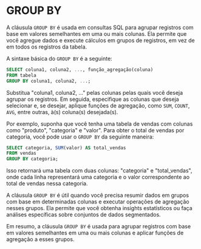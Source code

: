 # GROUP BY

A cláusula `GROUP BY` é usada em consultas SQL para agrupar registros com base em valores semelhantes em uma ou mais colunas. Ela permite que você agregue dados e execute cálculos em grupos de registros, em vez de em todos os registros da tabela.

A sintaxe básica do `GROUP BY` é a seguinte:

```sql
SELECT coluna1, coluna2, ..., função_agregação(coluna)
FROM tabela
GROUP BY coluna1, coluna2, ...;
```

Substitua "coluna1, coluna2, ..." pelas colunas pelas quais você deseja agrupar os registros. Em seguida, especifique as colunas que deseja selecionar e, se desejar, aplique funções de agregação, como `SUM`, `COUNT`, `AVG`, entre outras, à(s) coluna(s) desejada(s).

Por exemplo, suponha que você tenha uma tabela de vendas com colunas como "produto", "categoria" e "valor". Para obter o total de vendas por categoria, você pode usar o `GROUP BY` da seguinte maneira:

```sql
SELECT categoria, SUM(valor) AS total_vendas
FROM vendas
GROUP BY categoria;
```

Isso retornará uma tabela com duas colunas: "categoria" e "total_vendas", onde cada linha representará uma categoria e o valor correspondente ao total de vendas nessa categoria.

A cláusula `GROUP BY` é útil quando você precisa resumir dados em grupos com base em determinadas colunas e executar operações de agregação nesses grupos. Ela permite que você obtenha insights estatísticos ou faça análises específicas sobre conjuntos de dados segmentados.

Em resumo, a cláusula `GROUP BY` é usada para agrupar registros com base em valores semelhantes em uma ou mais colunas e aplicar funções de agregação a esses grupos.
